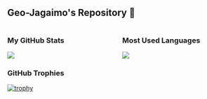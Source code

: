 ## Geo-Jagaimo's Repository 🥔

<div style="display: flex; justify-content: space-between; align-items: flex-start;">
  <div style="flex: 1; margin-right: 10px;">
    <h3>My GitHub Stats</h3>
    <a href="https://github.com/anuraghazra/github-readme-stats" style="text-decoration: none; border: none;">
      <img src="https://github-readme-stats.vercel.app/api?username=Geo-Jagaimo&show_icons=true&theme=algolia&hide_border=true" style="border: none;" />
    </a>
  </div>
  <div style="flex: 1; margin-left: 10px;">
    <h3>Most Used Languages</h3>
    <a href="https://github.com/anuraghazra/github-readme-stats" style="text-decoration: none; border: none;">
      <img src="https://github-readme-stats.vercel.app/api/top-langs/?username=Geo-Jagaimo&layout=compact&theme=algolia&hide_border=true" style="border: none;" />
    </a>
  </div>
</div>

### GitHub Trophies

[![trophy](https://github-profile-trophy.vercel.app/?username=Geo-Jagaimo&theme=algolia)](https://github.com/ryo-ma/github-profile-trophy)


<!--
**Geo-Jagaimo/Geo-Jagaimo** is a ✨ _special_ ✨ repository because its `README.md` (this file) appears on your GitHub profile.

Here are some ideas to get you started:

- 🔭 I’m currently working on ...
- 🌱 I’m currently learning ...
- 👯 I’m looking to collaborate on ...
- 🤔 I’m looking for help with ...
- 💬 Ask me about ...
- 📫 How to reach me: ...
- 😄 Pronouns: ...
- ⚡ Fun fact: ...
-->
